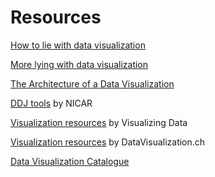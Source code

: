 # Resources


<a href="http://data.heapanalytics.com/how-to-lie-with-data-visualization">How to lie with data visualization</a>

<a href="http://www.huffingtonpost.com/raviparikh/lie-with-data-visualization_b_5169715.html">More lying with data visualization</a>

<a href="https://medium.com/accurat-studio/the-architecture-of-a-data-visualization-470b807799b4#.ncpqphqer">The Architecture of a Data Visualization</a>

<a href="https://docs.google.com/spreadsheets/d/1xI9UZnuzuH1dV6iYGH3UWyDuRvXNvCxz3c4mo9TAuxk/edit#gid=0">DDJ tools</a> by NICAR

<a href="http://www.visualisingdata.com/resources/">Visualization resources</a> by Visualizing Data

<a href="http://selection.datavisualization.ch/">Visualization resources</a> by DataVisualization.ch

<a href="http://www.datavizcatalogue.com/index.html">Data Visualization Catalogue</a>
